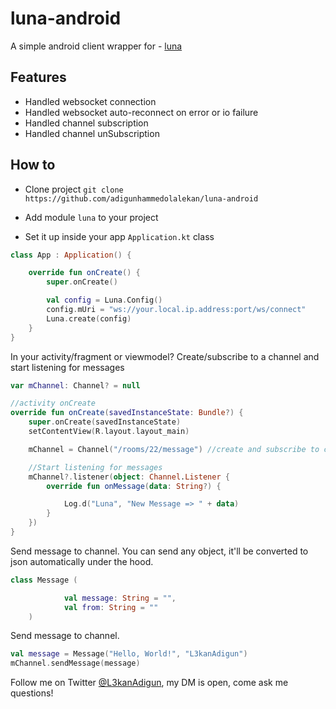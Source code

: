 # luna-android
A simple android client wrapper for - [luna](https://github.com/adigunhammedolalekan/luna)

## Features
* Handled websocket connection
* Handled websocket auto-reconnect on error or io failure
* Handled channel subscription
* Handled channel unSubscription

## How to

* Clone project
`git clone https://github.com/adigunhammedolalekan/luna-android`

* Add module `luna` to your project

* Set it up inside your app `Application.kt` class

```Kotlin
class App : Application() {

    override fun onCreate() {
        super.onCreate()

        val config = Luna.Config()
        config.mUri = "ws://your.local.ip.address:port/ws/connect"
        Luna.create(config)
    }
}
```

In your activity/fragment or viewmodel? Create/subscribe to a channel and start listening for messages

```Kotlin
var mChannel: Channel? = null

//activity onCreate
override fun onCreate(savedInstanceState: Bundle?) {
    super.onCreate(savedInstanceState)
    setContentView(R.layout.layout_main)

    mChannel = Channel("/rooms/22/message") //create and subscribe to channel. String parameter `/rooms/22/message` could be any channel path

    //Start listening for messages
    mChannel?.listener(object: Channel.Listener {
        override fun onMessage(data: String?) {

            Log.d("Luna", "New Message => " + data)
        }
    })
}
```

Send message to channel. You can send any object, it'll be converted to json automatically under the hood.

```Kotlin
class Message (

            val message: String = "",
            val from: String = ""
    )
```
Send message to channel.
```Kotlin
val message = Message("Hello, World!", "L3kanAdigun")
mChannel.sendMessage(message)
```

Follow me on Twitter [@L3kanAdigun](https://twitter.com/L3kanAdigun), my DM is open, come ask me questions!
